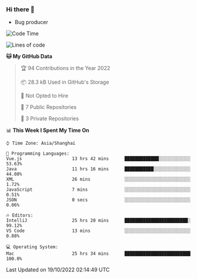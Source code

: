 ### Hi there 👋
* Bug producer
<!--START_SECTION:waka-->
![Code Time](http://img.shields.io/badge/Code%20Time-773%20hrs%2019%20mins-blue)

![Lines of code](https://img.shields.io/badge/From%20Hello%20World%20I%27ve%20Written-36%20Thousand%20lines%20of%20code-blue)

**🐱 My GitHub Data** 

> 🏆 94 Contributions in the Year 2022
 > 
> 📦 28.3 kB Used in GitHub's Storage 
 > 
> 🚫 Not Opted to Hire
 > 
> 📜 7 Public Repositories 
 > 
> 🔑 3 Private Repositories  
 > 
📊 **This Week I Spent My Time On** 

```text
⌚︎ Time Zone: Asia/Shanghai

💬 Programming Languages: 
Vue.js                   13 hrs 42 mins      █████████████░░░░░░░░░░░░   53.63% 
Java                     11 hrs 16 mins      ███████████░░░░░░░░░░░░░░   44.08% 
XML                      26 mins             ░░░░░░░░░░░░░░░░░░░░░░░░░   1.72% 
JavaScript               7 mins              ░░░░░░░░░░░░░░░░░░░░░░░░░   0.51% 
JSON                     0 secs              ░░░░░░░░░░░░░░░░░░░░░░░░░   0.06%

🔥 Editors: 
IntelliJ                 25 hrs 20 mins      ████████████████████████░   99.12% 
VS Code                  13 mins             ░░░░░░░░░░░░░░░░░░░░░░░░░   0.88%

💻 Operating System: 
Mac                      25 hrs 34 mins      █████████████████████████   100.0%

```


 Last Updated on 19/10/2022 02:14:49 UTC
<!--END_SECTION:waka-->
